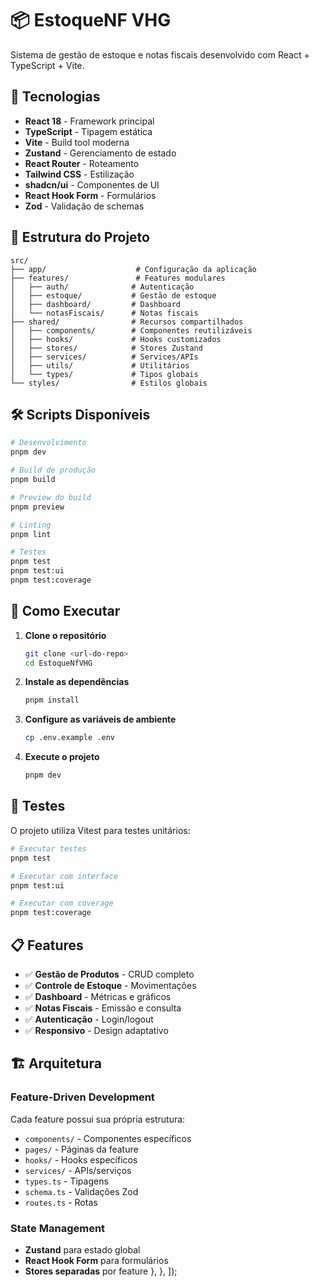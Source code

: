 # 📦 EstoqueNF VHG

Sistema de gestão de estoque e notas fiscais desenvolvido com React + TypeScript + Vite.

## 🚀 Tecnologias

- **React 18** - Framework principal
- **TypeScript** - Tipagem estática
- **Vite** - Build tool moderna
- **Zustand** - Gerenciamento de estado
- **React Router** - Roteamento
- **Tailwind CSS** - Estilização
- **shadcn/ui** - Componentes de UI
- **React Hook Form** - Formulários
- **Zod** - Validação de schemas

## 📁 Estrutura do Projeto

```
src/
├── app/                    # Configuração da aplicação
├── features/               # Features modulares
│   ├── auth/              # Autenticação
│   ├── estoque/           # Gestão de estoque
│   ├── dashboard/         # Dashboard
│   └── notasFiscais/      # Notas fiscais
├── shared/                # Recursos compartilhados
│   ├── components/        # Componentes reutilizáveis
│   ├── hooks/             # Hooks customizados
│   ├── stores/            # Stores Zustand
│   ├── services/          # Services/APIs
│   ├── utils/             # Utilitários
│   └── types/             # Tipos globais
└── styles/                # Estilos globais
```

## 🛠️ Scripts Disponíveis

```bash
# Desenvolvimento
pnpm dev

# Build de produção
pnpm build

# Preview do build
pnpm preview

# Linting
pnpm lint

# Testes
pnpm test
pnpm test:ui
pnpm test:coverage
```

## 🚦 Como Executar

1. **Clone o repositório**

   ```bash
   git clone <url-do-repo>
   cd EstoqueNfVHG
   ```

2. **Instale as dependências**

   ```bash
   pnpm install
   ```

3. **Configure as variáveis de ambiente**

   ```bash
   cp .env.example .env
   ```

4. **Execute o projeto**
   ```bash
   pnpm dev
   ```

## 🧪 Testes

O projeto utiliza Vitest para testes unitários:

```bash
# Executar testes
pnpm test

# Executar com interface
pnpm test:ui

# Executar com coverage
pnpm test:coverage
```

## 📋 Features

- ✅ **Gestão de Produtos** - CRUD completo
- ✅ **Controle de Estoque** - Movimentações
- ✅ **Dashboard** - Métricas e gráficos
- ✅ **Notas Fiscais** - Emissão e consulta
- ✅ **Autenticação** - Login/logout
- ✅ **Responsivo** - Design adaptativo

## 🏗️ Arquitetura

### Feature-Driven Development

Cada feature possui sua própria estrutura:

- `components/` - Componentes específicos
- `pages/` - Páginas da feature
- `hooks/` - Hooks específicos
- `services/` - APIs/serviços
- `types.ts` - Tipagens
- `schema.ts` - Validações Zod
- `routes.ts` - Rotas

### State Management

- **Zustand** para estado global
- **React Hook Form** para formulários
- **Stores separadas** por feature
    },
  },
]);
```
